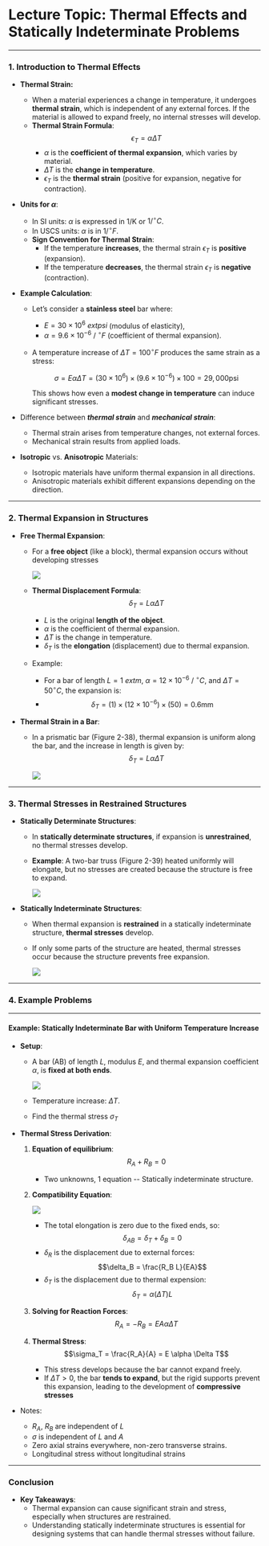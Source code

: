 
# Lecture Topic: Thermal Effects and Statically Indeterminate Problems

---

### 1. Introduction to Thermal Effects

- **Thermal Strain:**
  - When a material experiences a change in temperature, it undergoes **thermal strain**, which is independent of any external forces. If the material is allowed to expand freely, no internal stresses will develop.
  - **Thermal Strain Formula**:
    $$\epsilon_T = \alpha \Delta T$$
    - $\alpha$ is the **coefficient of thermal expansion**, which varies by material.
    - $\Delta T$ is the **change in temperature**.
    - $\epsilon_T$ is the **thermal strain** (positive for expansion, negative for contraction).

- **Units for $\alpha$**:
  - In SI units: $\alpha$ is expressed in $1/\text{K}$ or $1/^\circ C$.
  - In USCS units: $\alpha$ is in $1/^\circ F$.
  - **Sign Convention for Thermal Strain**: 
    - If the temperature **increases**, the thermal strain $\epsilon_T$ is **positive** (expansion).
    - If the temperature **decreases**, the thermal strain $\epsilon_T$ is **negative** (contraction).

- **Example Calculation**: 
  - Let’s consider a **stainless steel** bar where:
    - $E = 30 \times 10^6 \ 	ext{psi}$ (modulus of elasticity),
    - $\alpha = 9.6 \times 10^{-6} \ /\ ^\circ F$ (coefficient of thermal expansion).
  - A temperature increase of $\Delta T = 100^\circ F$ produces the same strain as a stress:

    $$\sigma = E \alpha \Delta T = (30 \times 10^6) \times (9.6 \times 10^{-6}) \times 100 = 29,000 \text{psi}$$
    
    This shows how even a **modest change in temperature** can induce significant stresses.

- Difference between ***thermal strain*** and ***mechanical strain***:
  - Thermal strain arises from temperature changes, not external forces.
  - Mechanical strain results from applied loads.

- **Isotropic** vs. **Anisotropic** Materials:
  - Isotropic materials have uniform thermal expansion in all directions.
  - Anisotropic materials exhibit different expansions depending on the direction.

---

### 2. Thermal Expansion in Structures

- **Free Thermal Expansion**: 
  - For a **free object** (like a block), thermal expansion occurs without developing stresses

    ![](/Figures/2024-09-13-01-09-31.png)
  
  
  - **Thermal Displacement Formula**:
    $$\delta_T = L \alpha \Delta T$$
    - $L$ is the original **length of the object**.
    - $\alpha$ is the coefficient of thermal expansion.
    - $\Delta T$ is the change in temperature.
    - $\delta_T$ is the **elongation** (displacement) due to thermal expansion.

  - Example:
    - For a bar of length $L = 1 \ 	ext{m}$, $\alpha = 12 \times 10^{-6} \ /\ ^\circ C$, and $\Delta T = 50^\circ C$, the expansion is:
    - 
      $$
      \delta_T = (1) \times (12 \times 10^{-6}) \times (50) = 0.6 \text{mm}
      $$

- **Thermal Strain in a Bar**:
  - In a prismatic bar (Figure 2-38), thermal expansion is uniform along the bar, and the increase in length is given by:
    $$\delta_T = L \alpha \Delta T$$

    ![](/Figures/2024-09-13-01-12-54.png)

---

### 3. Thermal Stresses in Restrained Structures

- **Statically Determinate Structures**:
  - In **statically determinate structures**, if expansion is **unrestrained**, no thermal stresses develop.
  - **Example**: A two-bar truss (Figure 2-39) heated uniformly will elongate, but no stresses are created because the structure is free to expand.

    ![](/Figures/2024-09-13-01-12-02.png)

- **Statically Indeterminate Structures**:
  - When thermal expansion is **restrained** in a statically indeterminate structure, **thermal stresses** develop.
  - If only some parts of the structure are heated, thermal stresses occur because the structure prevents free expansion.

    ![](/Figures/2024-09-13-01-14-23.png)

---

### 4. Example Problems

---

#### Example: Statically Indeterminate Bar with Uniform Temperature Increase

- **Setup**:
  - A bar (AB) of length $L$, modulus $E$, and thermal expansion coefficient $\alpha$, is **fixed at both ends**.

    ![](/Figures/2024-09-13-01-35-03.png)

  - Temperature increase: $\Delta T$.
  - Find the thermal stress $\sigma_T$

- **Thermal Stress Derivation**:
  1. **Equation of equilibrium**:
      $$R_A + R_B = 0$$
      - Two unknowns, 1 equation -- Statically indeterminate structure.

  2. **Compatibility Equation**: 

      ![](/Figures/2024-09-13-01-35-38.png)

     - The total elongation is zero due to the fixed ends, so:
       $$\delta_{AB} = \delta_T + \delta_B = 0$$
     - $\delta_R$ is the displacement due to external forces:
       $$\delta_B = \frac{R_B L}{EA}$$
     - $\delta_T$ is the displacement due to thermal expension:
       $$\delta_T = \alpha (\Delta T) L$$
  
  3. **Solving for Reaction Forces**:
     $$R_A = - R_B = E A \alpha \Delta T$$

  4. **Thermal Stress**:
     $$\sigma_T = \frac{R_A}{A} = E \alpha \Delta T$$
     - This stress develops because the bar cannot expand freely.
     - If $\Delta T>0$, the bar **tends to expand**, but the rigid supports prevent this expansion, leading to the development of **compressive stresses**

- Notes:
  - $R_A$, $R_B$ are independent of $L$
  - $\sigma$ is independent of $L$ and $A$
  - Zero axial strains everywhere, non-zero transverse strains.
  - Longitudinal stress without longitudinal strains

---

### Conclusion
- **Key Takeaways**:
  - Thermal expansion can cause significant strain and stress, especially when structures are restrained.
  - Understanding statically indeterminate structures is essential for designing systems that can handle thermal stresses without failure.

